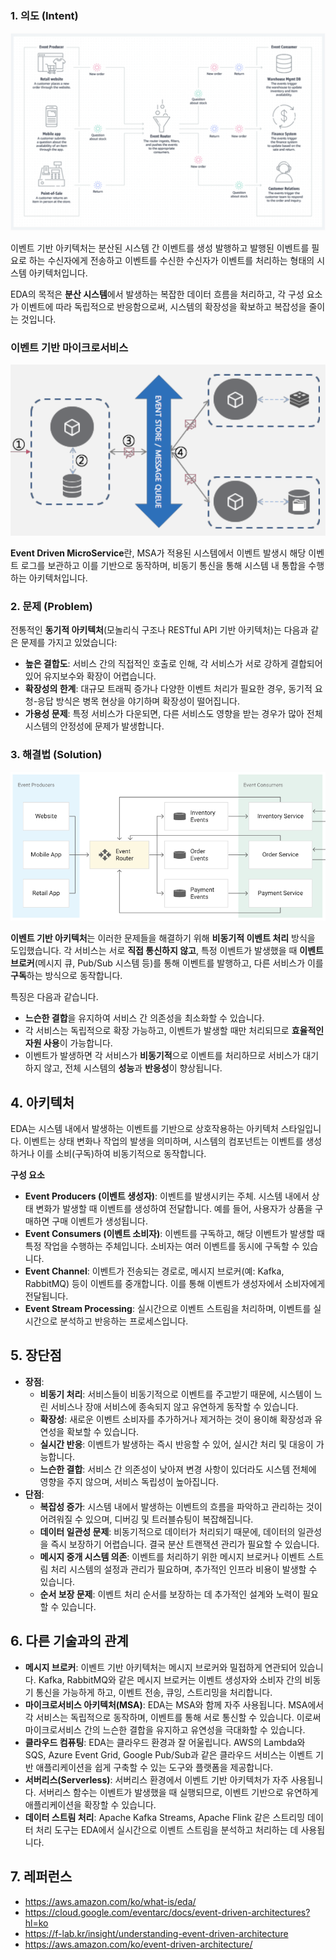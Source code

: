 ### 1. 의도 (Intent)

![](./image/image1.png)

이벤트 기반 아키텍처는 분산된 시스템 간 이벤트를 생성 발행하고 발행된 이벤트를 필요로 하는 수신자에게 전송하고 이벤트를 수신한 수신자가 이벤트를 처리하는 형태의 시스템 아키텍처입니다.

EDA의 목적은 **분산 시스템**에서 발생하는 복잡한 데이터 흐름을 처리하고, 각 구성 요소가 이벤트에 따라 독립적으로 반응함으로써, 시스템의 확장성을 확보하고 복잡성을 줄이는 것입니다.

### 이벤트 기반 마이크로서비스

![](./image/image2.png)

**Event Driven MicroService**란,
MSA가 적용된 시스템에서 이벤트 발생시 해당 이벤트 로그를 보관하고 이를 기반으로 동작하며, 비동기 통신을 통해 시스템 내 통합을 수행하는 아키텍처입니다.

### 2. 문제 (Problem)

전통적인 **동기적 아키텍처**(모놀리식 구조나 RESTful API 기반 아키텍처)는 다음과 같은 문제를 가지고 있었습니다:

- **높은 결합도**: 서비스 간의 직접적인 호출로 인해, 각 서비스가 서로 강하게 결합되어 있어 유지보수와 확장이 어렵습니다.
- **확장성의 한계**: 대규모 트래픽 증가나 다양한 이벤트 처리가 필요한 경우, 동기적 요청-응답 방식은 병목 현상을 야기하며 확장성이 떨어집니다.
- **가용성 문제**: 특정 서비스가 다운되면, 다른 서비스도 영향을 받는 경우가 많아 전체 시스템의 안정성에 문제가 발생합니다.

### 3. 해결법 (Solution)

![](./image/image3.png)

**이벤트 기반 아키텍처**는 이러한 문제들을 해결하기 위해 **비동기적 이벤트 처리** 방식을 도입했습니다. 각 서비스는 서로 **직접 통신하지 않고**, 특정 이벤트가 발생했을 때 **이벤트 브로커**(메시지 큐, Pub/Sub 시스템 등)를 통해 이벤트를 발행하고, 다른 서비스가 이를 **구독**하는 방식으로 동작합니다.

특징은 다음과 같습니다.

- **느슨한 결합**을 유지하여 서비스 간 의존성을 최소화할 수 있습니다.
- 각 서비스는 독립적으로 확장 가능하고, 이벤트가 발생할 때만 처리되므로 **효율적인 자원 사용**이 가능합니다.
- 이벤트가 발생하면 각 서비스가 **비동기적**으로 이벤트를 처리하므로 서비스가 대기하지 않고, 전체 시스템의 **성능**과 **반응성**이 향상됩니다.

## 4. 아키텍처

EDA는 시스템 내에서 발생하는 이벤트를 기반으로 상호작용하는 아키텍처 스타일입니다. 이벤트는 상태 변화나 작업의 발생을 의미하며, 시스템의 컴포넌트는 이벤트를 생성하거나 이를 소비(구독)하여 비동기적으로 동작합니다.

**구성 요소**

- **Event Producers (이벤트 생성자)**: 이벤트를 발생시키는 주체. 시스템 내에서 상태 변화가 발생할 때 이벤트를 생성하여 전달합니다. 예를 들어, 사용자가 상품을 구매하면 구매 이벤트가 생성됩니다.
- **Event Consumers (이벤트 소비자)**: 이벤트를 구독하고, 해당 이벤트가 발생할 때 특정 작업을 수행하는 주체입니다. 소비자는 여러 이벤트를 동시에 구독할 수 있습니다.
- **Event Channel**: 이벤트가 전송되는 경로로, 메시지 브로커(예: Kafka, RabbitMQ) 등이 이벤트를 중개합니다. 이를 통해 이벤트가 생성자에서 소비자에게 전달됩니다.
- **Event Stream Processing**: 실시간으로 이벤트 스트림을 처리하며, 이벤트를 실시간으로 분석하고 반응하는 프로세스입니다.

## 5. 장단점

- **장점**:
    - **비동기 처리**: 서비스들이 비동기적으로 이벤트를 주고받기 때문에, 시스템이 느린 서비스나 장애 서비스에 종속되지 않고 유연하게 동작할 수 있습니다.
    - **확장성**: 새로운 이벤트 소비자를 추가하거나 제거하는 것이 용이해 확장성과 유연성을 확보할 수 있습니다.
    - **실시간 반응**: 이벤트가 발생하는 즉시 반응할 수 있어, 실시간 처리 및 대응이 가능합니다.
    - **느슨한 결합**: 서비스 간 의존성이 낮아져 변경 사항이 있더라도 시스템 전체에 영향을 주지 않으며, 서비스 독립성이 높아집니다.
- **단점**:
    - **복잡성 증가**: 시스템 내에서 발생하는 이벤트의 흐름을 파악하고 관리하는 것이 어려워질 수 있으며, 디버깅 및 트러블슈팅이 복잡해집니다.
    - **데이터 일관성 문제**: 비동기적으로 데이터가 처리되기 때문에, 데이터의 일관성을 즉시 보장하기 어렵습니다. 결국 분산 트랜잭션 관리가 필요할 수 있습니다.
    - **메시지 중개 시스템 의존**: 이벤트를 처리하기 위한 메시지 브로커나 이벤트 스트림 처리 시스템의 설정과 관리가 필요하며, 추가적인 인프라 비용이 발생할 수 있습니다.
    - **순서 보장 문제**: 이벤트 처리 순서를 보장하는 데 추가적인 설계와 노력이 필요할 수 있습니다.

## 6. 다른 기술과의 관계

- **메시지 브로커**: 이벤트 기반 아키텍처는 메시지 브로커와 밀접하게 연관되어 있습니다. Kafka, RabbitMQ와 같은 메시지 브로커는 이벤트 생성자와 소비자 간의 비동기 통신을 가능하게 하고, 이벤트 전송, 큐잉, 스트리밍을 처리합니다.
- **마이크로서비스 아키텍처(MSA)**: EDA는 MSA와 함께 자주 사용됩니다. MSA에서 각 서비스는 독립적으로 동작하며, 이벤트를 통해 서로 통신할 수 있습니다. 이로써 마이크로서비스 간의 느슨한 결합을 유지하고 유연성을 극대화할 수 있습니다.
- **클라우드 컴퓨팅**: EDA는 클라우드 환경과 잘 어울립니다. AWS의 Lambda와 SQS, Azure Event Grid, Google Pub/Sub과 같은 클라우드 서비스는 이벤트 기반 애플리케이션을 쉽게 구축할 수 있는 도구와 플랫폼을 제공합니다.
- **서버리스(Serverless)**: 서버리스 환경에서 이벤트 기반 아키텍처가 자주 사용됩니다. 서버리스 함수는 이벤트가 발생했을 때 실행되므로, 이벤트 기반으로 유연하게 애플리케이션을 확장할 수 있습니다.
- **데이터 스트림 처리**: Apache Kafka Streams, Apache Flink 같은 스트리밍 데이터 처리 도구는 EDA에서 실시간으로 이벤트 스트림을 분석하고 처리하는 데 사용됩니다.

## 7. 레퍼런스

- https://aws.amazon.com/ko/what-is/eda/
- https://cloud.google.com/eventarc/docs/event-driven-architectures?hl=ko
- https://f-lab.kr/insight/understanding-event-driven-architecture
- https://aws.amazon.com/ko/event-driven-architecture/